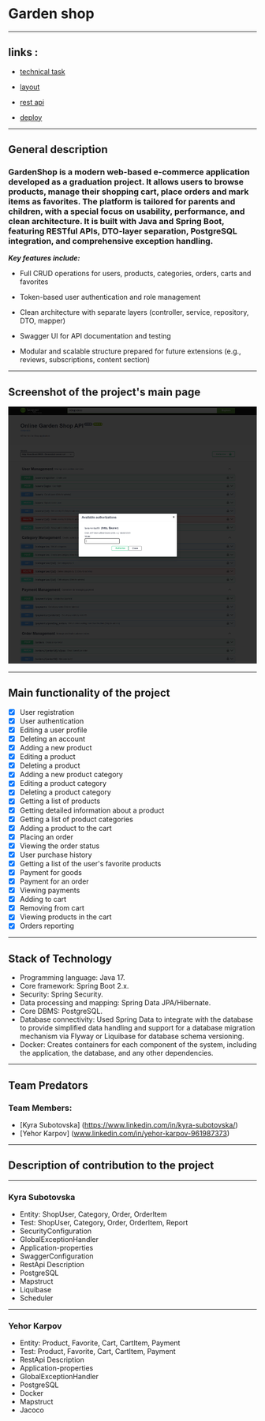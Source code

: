 # Garden shop

---
## links :

- [technical task](https://docs.google.com/document/d/1Xn41eFhdYAJVYzRucsNwpbLJ5lNxdvpfx__SZf5DwXA/edit?tab=t.0)

- [layout](https://www.figma.com/design/SDNWLzCWkh9ZXdCpWEaByv/project-frontend?node-id=5251-7386&p=f)

- [rest api](https://confirmed-baron-2e5.notion.site/REST-API-f186cf63a46c4020b2237f73093922ab)

- [deploy](https://#)
---
## General description

### GardenShop is a modern web-based e-commerce application developed as a graduation project. It allows users to browse products, manage their shopping cart, place orders and mark items as favorites. The platform is tailored for parents and children, with a special focus on usability, performance, and clean architecture. It is built with Java and Spring Boot, featuring RESTful APIs, DTO-layer separation, PostgreSQL integration, and comprehensive exception handling.

***Key features include:***

- Full CRUD operations for users, products, categories, orders, carts and favorites

- Token-based user authentication and role management

- Clean architecture with separate layers (controller, service, repository, DTO, mapper)

- Swagger UI for API documentation and testing

- Modular and scalable structure prepared for future extensions (e.g., reviews, subscriptions, content section)


---

## Screenshot of the project's main page

![img.png](img.png)

---

## Main functionality of the project
- [x] User registration
- [x] User authentication
- [x] Editing a user profile
- [x] Deleting an account
- [x] Adding a new product
- [x] Editing a product
- [x] Deleting a product
- [x] Adding a new product category
- [x] Editing a product category
- [x] Deleting a product category
- [x] Getting a list of products
- [x] Getting detailed information about a product
- [x] Getting a list of product categories
- [x] Adding a product to the cart
- [x] Placing an order
- [x] Viewing the order status
- [x] User purchase history
- [x] Getting a list of the user's favorite products
- [x] Payment for goods
- [x] Payment for an order
- [x] Viewing payments
- [x] Adding to cart
- [x] Removing from cart
- [x] Viewing products in the cart
- [x] Orders reporting

---

## Stack of Technology

- Programming language: Java 17.
- Core framework: Spring Boot 2.x.
- Security: Spring Security.
- Data processing and mapping: Spring Data JPA/Hibernate.
- Core DBMS: PostgreSQL.
- Database connectivity: Used Spring Data to integrate with the
  database to provide simplified data handling and support for a database migration mechanism via Flyway or Liquibase
  for database schema versioning.
- Docker:  Creates containers for each
  component of the system, including the application, the database, and any other
  dependencies.

---

## Team Predators

### Team Members:
- [Kyra Subotovska]  (https://www.linkedin.com/in/kyra-subotovska/)
- [Yehor Karpov] (www.linkedin.com/in/yehor-karpov-961987373)

---

## Description of contribution to the project

--- 
### Kyra Subotovska
- Entity: ShopUser, Category, Order, OrderItem
- Test: ShopUser, Category, Order, OrderItem, Report
- SecurityConfiguration
- GlobalExceptionHandler
- Application-properties
- SwaggerConfiguration
- RestApi Description
- PostgreSQL
- Mapstruct
- Liquibase
- Scheduler

---
### Yehor Karpov
- Entity: Product, Favorite, Cart, CartItem, Payment
- Test: Product, Favorite, Cart, CartItem, Payment
- RestApi Description
- Application-properties
- GlobalExceptionHandler
- PostgreSQL
- Docker
- Mapstruct
- Jacoco